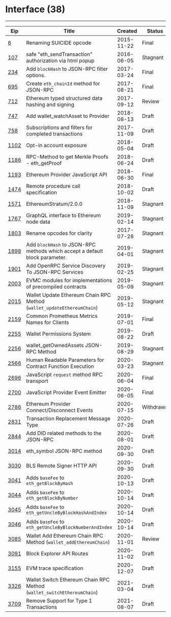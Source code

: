 
# Interface (38)
---
| Eip               | Title                                                                       | Created    | Status    | Category  | Type            |
| ----------------- | --------------------------------------------------------------------------- | ---------- | --------- | --------- | --------------- |
| [6](/eip-6)       | Renaming SUICIDE opcode                                                     | 2015-11-22 | Final     | Interface | Standards Track |
| [107](/eip-107)   | safe "eth_sendTransaction" authorization via html popup                     | 2016-06-05 | Stagnant  | Interface | Standards Track |
| [234](/eip-234)   | Add `blockHash` to JSON-RPC filter options.                                 | 2017-03-24 | Final     | Interface | Standards Track |
| [695](/eip-695)   | Create `eth_chainId` method for JSON-RPC                                    | 2017-08-21 | Final     | Interface | Standards Track |
| [712](/eip-712)   | Ethereum typed structured data hashing and signing                          | 2017-09-12 | Review    | Interface | Standards Track |
| [747](/eip-747)   | Add wallet_watchAsset to Provider                                           | 2018-08-13 | Draft     | Interface | Standards Track |
| [758](/eip-758)   | Subscriptions and filters for completed transactions                        | 2017-11-09 | Draft     | Interface | Standards Track |
| [1102](/eip-1102) | Opt-in account exposure                                                     | 2018-05-04 | Draft     | Interface | Standards Track |
| [1186](/eip-1186) | RPC-Method to get Merkle Proofs - eth_getProof                              | 2018-06-24 | Draft     | Interface | Standards Track |
| [1193](/eip-1193) | Ethereum Provider JavaScript API                                            | 2018-06-30 | Final     | Interface | Standards Track |
| [1474](/eip-1474) | Remote procedure call specification                                         | 2018-10-02 | Draft     | Interface | Standards Track |
| [1571](/eip-1571) | EthereumStratum/2.0.0                                                       | 2018-11-09 | Stagnant  | Interface | Standards Track |
| [1767](/eip-1767) | GraphQL interface to Ethereum node data                                     | 2019-02-14 | Stagnant  | Interface | Standards Track |
| [1803](/eip-1803) | Rename opcodes for clarity                                                  | 2017-07-28 | Stagnant  | Interface | Standards Track |
| [1898](/eip-1898) | Add `blockHash` to JSON-RPC methods which accept a default block parameter. | 2019-04-01 | Stagnant  | Interface | Standards Track |
| [1901](/eip-1901) | Add OpenRPC Service Discovery To JSON-RPC Services                          | 2019-02-25 | Stagnant  | Interface | Standards Track |
| [2003](/eip-2003) | EVMC modules for implementations of precompiled contracts                   | 2019-05-09 | Stagnant  | Interface | Standards Track |
| [2015](/eip-2015) | Wallet Update Ethereum Chain RPC Method (`wallet_updateEthereumChain`)      | 2019-05-12 | Stagnant  | Interface | Standards Track |
| [2159](/eip-2159) | Common Prometheus Metrics Names for Clients                                 | 2019-07-01 | Final     | Interface | Standards Track |
| [2255](/eip-2255) | Wallet Permissions System                                                   | 2019-08-22 | Draft     | Interface | Standards Track |
| [2256](/eip-2256) | wallet_getOwnedAssets JSON-RPC Method                                       | 2019-08-29 | Stagnant  | Interface | Standards Track |
| [2566](/eip-2566) | Human Readable Parameters for Contract Function Execution                   | 2020-03-23 | Stagnant  | Interface | Standards Track |
| [2696](/eip-2696) | JavaScript `request` method RPC transport                                   | 2020-06-04 | Final     | Interface | Standards Track |
| [2700](/eip-2700) | JavaScript Provider Event Emitter                                           | 2020-06-05 | Final     | Interface | Standards Track |
| [2786](/eip-2786) | Ethereum Provider Connect/Disconnect Events                                 | 2020-07-15 | Withdrawn | Interface | Standards Track |
| [2831](/eip-2831) | Transaction Replacement Message Type                                        | 2020-07-26 | Draft     | Interface | Standards Track |
| [2844](/eip-2844) | Add DID related methods to the JSON-RPC                                     | 2020-08-01 | Draft     | Interface | Standards Track |
| [3014](/eip-3014) | eth_symbol JSON-RPC method                                                  | 2020-09-30 | Draft     | Interface | Standards Track |
| [3030](/eip-3030) | BLS Remote Signer HTTP API                                                  | 2020-09-30 | Draft     | Interface | Standards Track |
| [3041](/eip-3041) | Adds `baseFee` to `eth_getBlockByHash`                                      | 2020-10-13 | Draft     | Interface | Standards Track |
| [3044](/eip-3044) | Adds `baseFee` to `eth_getBlockByNumber`                                    | 2020-10-14 | Draft     | Interface | Standards Track |
| [3045](/eip-3045) | Adds `baseFee` to `eth_getUncleByBlockHashAndIndex`                         | 2020-10-14 | Draft     | Interface | Standards Track |
| [3046](/eip-3046) | Adds `baseFee` to `eth_getUncleByBlockNumberAndIndex`                       | 2020-10-14 | Draft     | Interface | Standards Track |
| [3085](/eip-3085) | Wallet Add Ethereum Chain RPC Method (`wallet_addEthereumChain`)            | 2020-11-01 | Review    | Interface | Standards Track |
| [3091](/eip-3091) | Block Explorer API Routes                                                   | 2020-11-02 | Draft     | Interface | Standards Track |
| [3155](/eip-3155) | EVM trace specification                                                     | 2020-12-07 | Draft     | Interface | Standards Track |
| [3326](/eip-3326) | Wallet Switch Ethereum Chain RPC Method (`wallet_switchEthereumChain`)      | 2021-03-04 | Draft     | Interface | Standards Track |
| [3709](/eip-3709) | Remove Support for Type 1 Transactions                                      | 2021-08-07 | Draft     | Interface | Standards Track |

    